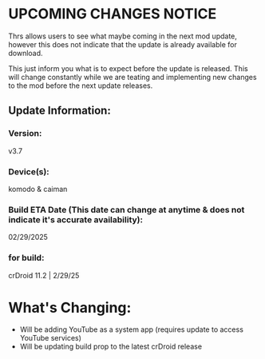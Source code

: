 # UPCOMING CHANGES NOTICE
Thrs allows users to see what maybe coming in the next mod update, however this does not indicate that the update is already available for download.

This just inform you what is to expect before the update is released. This will change constantly while we are teating and implementing new changes to the mod before the next update releases.


## Update Information:

### Version:
v3.7

### Device(s):
komodo & caiman

### Build ETA Date (This date can change at anytime & does not indicate it's accurate availability):
02/29/2025

### for build:
crDroid 11.2 | 2/29/25

# What's Changing:
- Will be adding YouTube as a system app (requires update to access YouTube services)
- Will be updating build prop to the latest crDroid release

